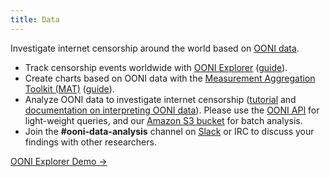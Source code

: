 ```yaml
---
title: Data
---
```


Investigate internet censorship around the world based on [OONI data](https://ooni.org/data/).

* Track censorship events worldwide with [OONI Explorer](https://explorer.ooni.org/) ([guide](https://ooni.org/support/ooni-explorer/)).
* Create charts based on OONI data with the [Measurement Aggregation Toolkit (MAT)](https://explorer.ooni.org/chart/mat)  ([guide](https://ooni.org/support/ooni-explorer/#measurement-aggregation-toolkit-mat)).
* Analyze OONI data to investigate internet censorship ([tutorial](https://ooni.org/notebooks/tutorial-russia-data-analysis-case-study.html) and [documentation on interpreting OONI data](https://ooni.org/support/interpreting-ooni-data/)). Please use the [OONI API](https://api.ooni.io/) for light-weight queries, and our [Amazon S3 bucket](https://ooni.org/post/mining-ooni-data) for batch analysis.
* Join the **#ooni-data-analysis** channel on [Slack](https://slack.ooni.org/) or IRC to discuss your findings with other researchers.

[OONI Explorer Demo →](https://www.youtube.com/watch?v=6Rce-xshLac)
